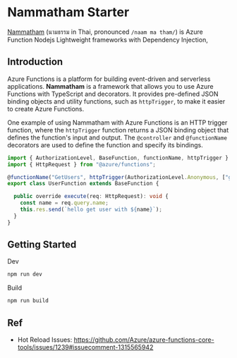 # Nammatham Starter

[Nammatham](https://github.com/mildronize/nammatham) (นามธรรม in Thai, pronounced `/naam ma tham/`) is Azure Function Nodejs Lightweight frameworks with Dependency Injection, 

## Introduction

Azure Functions is a platform for building event-driven and serverless applications. **Nammatham** is a framework that allows you to use Azure Functions with TypeScript and decorators. It provides pre-defined JSON binding objects and utility functions, such as `httpTrigger`, to make it easier to create Azure Functions.

One example of using Nammatham with Azure Functions is an HTTP trigger function, where the `httpTrigger` function returns a JSON binding object that defines the function's input and output. The `@controller` and `@functionName` decorators are used to define the function and specify its bindings.

```ts
import { AuthorizationLevel, BaseFunction, functionName, httpTrigger } from "nammatham";
import { HttpRequest } from "@azure/functions";

@functionName("GetUsers", httpTrigger(AuthorizationLevel.Anonymous, ["get"]))
export class UserFunction extends BaseFunction {

  public override execute(req: HttpRequest): void {
    const name = req.query.name;  
    this.res.send(`hello get user with ${name}`);
  }
}
```

## Getting Started

Dev

```bash
npm run dev
```

Build

```bash
npm run build
```

## Ref
- Hot Reload Issues: https://github.com/Azure/azure-functions-core-tools/issues/1239#issuecomment-1315565942